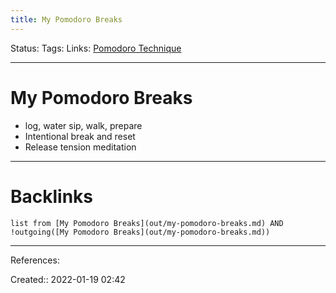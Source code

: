 ```yaml
---
title: My Pomodoro Breaks
---
```

Status: 
Tags: 
Links: [Pomodoro Technique](None)
___
# My Pomodoro Breaks
- log, water sip, walk, prepare
- Intentional break and reset
- Release tension meditation
___
# Backlinks
```dataview
list from [My Pomodoro Breaks](out/my-pomodoro-breaks.md) AND !outgoing([My Pomodoro Breaks](out/my-pomodoro-breaks.md))
```
___
References:

Created:: 2022-01-19 02:42

